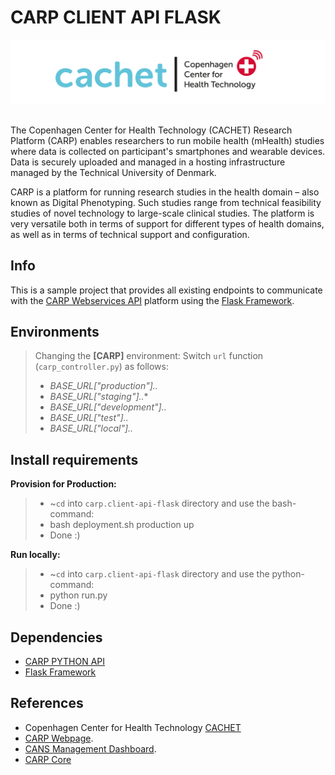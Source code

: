 # CARP CLIENT API FLASK

![CACHET](cachet.png)

##
The Copenhagen Center for Health Technology (CACHET) Research Platform (CARP) enables researchers to run mobile health (mHealth) studies where data is collected on participant's smartphones and wearable devices. Data is securely uploaded and managed in a hosting infrastructure managed by the Technical University of Denmark.

CARP is a platform for running research studies in the health domain – also known as Digital Phenotyping. Such studies range from technical feasibility studies of novel technology to large-scale clinical studies. The platform is very versatile both in terms of support for different types of health domains, as well as in terms of technical support and configuration.

Info 
-----------------
This is a sample project that provides all existing endpoints to communicate with the [CARP Webservices API](https://carp.cachet.dk) platform using the [Flask Framework](https://flask.palletsprojects.com/en/2.0.x/).


Environments 
-----------------

> Changing the **[CARP]** environment: 
> Switch `url` function (`carp_controller.py`) as follows:
>  -  *BASE_URL["production"]..* 
>  -  *BASE_URL["staging"]..**  
>  -  *BASE_URL["development"]..* 
>  -  *BASE_URL["test"]..*
>  -  *BASE_URL["local"]..*


Install requirements
-----------------

**Provision for Production:** 
 >  - ~`cd` into `carp.client-api-flask` directory and use the bash-command: 
 > - bash deployment.sh production up
 > - Done :)


**Run locally:**
>  - ~`cd` into `carp.client-api-flask` directory and use the python-command: 
> - python run.py
>  - Done :)

Dependencies
-----------------
- [CARP PYTHON API](https://pypi.org/project/carp-python-api)
- [Flask Framework](https://flask.palletsprojects.com/en/2.0.x/)
         
References
-----------------
- Copenhagen Center for Health Technology [CACHET](https://cachet.dk)
- [CARP Webpage](https://carp.cachet.dk).
- [CANS Management Dashboard](https://cans.cachet.dk).
- [CARP Core](https://carp.cachet.dk/core/)

